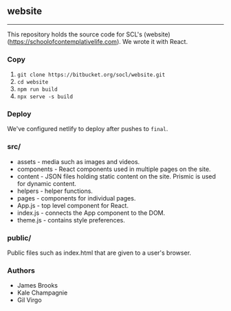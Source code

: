 ## website
---

This repository holds the source code for SCL's (website)(https://schoolofcontemplativelife.com). We wrote it with React.



### Copy

1. `git clone https://bitbucket.org/socl/website.git`
2. `cd website`
3. `npm run build`
4. `npx serve -s build`




### Deploy

We've configured netlify to deploy after pushes to `final`.



### src/

* assets - media such as images and videos.
* components - React components used in multiple pages on the site.
* content - JSON files holding static content on the site. Prismic is used for dynamic content.
* helpers - helper functions.
* pages - components for individual pages.
* App.js - top level component for React.
* index.js - connects the App component to the DOM.
* theme.js - contains style preferences.

### public/

Public files such as index.html that are given to a user's browser.



### Authors

* James Brooks
* Kale Champagnie
* Gil Virgo

